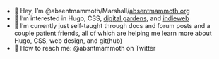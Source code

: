 - 🖖 Hey, I’m @absentmammoth/Marshall/[absentmammoth.org](https://absentmammoth.org)
- 🔎 I’m interested in Hugo, CSS, [digital gardens](https://github.com/MaggieAppleton/digital-gardeners), and [indieweb](https://indieweb.org)
- 🌱 I’m currently just self-taught through docs and forum posts and a couple patient friends, all of which are helping me learn more about Hugo, CSS, web design, and git(hub)
- 💌 How to reach me: @absntmammoth on Twitter

<!---
absentmammoth/absentmammoth is a ✨ special ✨ repository because its `README.md` (this file) appears on your GitHub profile.
You can click the Preview link to take a look at your changes.
--->
